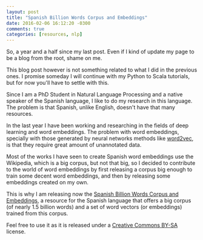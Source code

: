 ```yaml
---
layout: post
title: "Spanish Billion Words Corpus and Embeddings"
date: 2016-02-06 16:12:20 -0300
comments: true
categories: [resources, nlp]
---
```


So, a year and a half since my last post. Even if I kind of update my page to be
a blog from the root, shame on me.

This blog post however is not something related to what I did in the previous
ones. I promise someday I will continue with my Python to Scala tutorials, but
for now you'll have to settle with this.

Since I am a PhD Student in Natural Language Processing and a native speaker of
the Spanish language, I like to do my research in this language. The problem is
that Spanish, unlike English, doesn't have that many resources.

In the last year I have been working and researching in the fields of deep
learning and word embeddings. The problem with word embeddings, specially with
those generated by neural networks methods like
[word2vec](https://code.google.com/p/word2vec/), is that they require great
amount of unannotated data.

Most of the works I have seen to create Spanish word embeddings use the
Wikipedia, which is a big corpus, but not that big, so I decided to contribute
to the world of word embeddings by first releasing a corpus big enough to train
some decent word embeddings, and then by releasing some embeddings created on my
own.

This is why I am releasing now the [Spanish Billion Words Corpus and Embeddings](SBWCE/), a resource for the Spanish language that offers a big
corpus (of nearly 1.5 billion words) and a set of word vectors (or embeddings)
trained from this corpus.

Feel free to use it as it is released under a [Creative Commons BY-SA](http://creativecommons.org/licenses/by-sa/4.0/) license.
